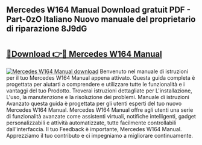 ## Mercedes W164 Manual Download gratuit PDF - Part-0zO Italiano Nuovo manuale del proprietario di riparazione 8J9dG

# <h2><a href="http://dffbhf5.blite.top/?on=Mercedes+W164+Manual">🔗Download 👉🔴 Mercedes W164 Manual</a></h2>

[![Mercedes W164 Manual download](https://i.imgur.com/lujVjoI.png)](http://dffbhf5.blite.top/?on=Mercedes+W164+Manual)
Benvenuto nel manuale di istruzioni per il tuo Mercedes W164 Manual appena attivato. Questa guida completa è progettata per aiutarti a comprendere e utilizzare tutte le funzionalità e i vantaggi del tuo Prodotto. Troverai istruzioni dettagliate per L'installazione, L'uso, la manutenzione e la risoluzione dei problemi. Manuale di istruzioni Avanzato questa guida è progettata per gli utenti esperti del tuo nuovo Mercedes W164 Manual. Mercedes W164 Manual offre agli utenti una serie di funzionalità avanzate come assistenti virtuali, notifiche intelligenti, gadget personalizzabili e attività automatizzate, tutte facilmente controllabili dall'interfaccia. Il tuo Feedback è importante, Mercedes W164 Manual. Apprezziamo il tuo contributo e ci impegniamo a migliorare continuamente.
